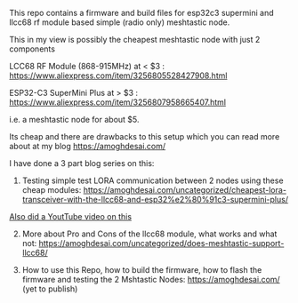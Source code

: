 This repo contains a firmware and build files for esp32c3 supermini and llcc68 rf module based simple (radio only) meshtastic node.

This in my view is possibly the cheapest meshtastic node with just 2 components

LCC68 RF Module (868-915MHz) at < $3 : https://www.aliexpress.com/item/3256805528427908.html

ESP32-C3 SuperMini Plus at > $3 : https://www.aliexpress.com/item/3256807958665407.html

i.e. a meshtastic node for about $5.

Its cheap and there are drawbacks to this setup which you can read more about at my blog https://amoghdesai.com/

I have done a 3 part blog series on this:
1. Testing simple test LORA communication between 2 nodes using these cheap modules: https://amoghdesai.com/uncategorized/cheapest-lora-transceiver-with-the-llcc68-and-esp32%e2%80%91c3-supermini-plus/

[Also did a YoutTube video on this](https://www.youtube.com/watch?v=OFPbiupgmm0)

2. More about Pro and Cons of the llcc68 module, what works and what not: https://amoghdesai.com/uncategorized/does-meshtastic-support-llcc68/

3. How to use this Repo, how to build the firmware, how to flash the firmware and testing the 2 Mshtastic Nodes: https://amoghdesai.com/ (yet to publish)


